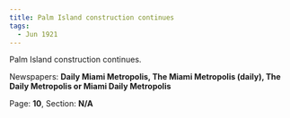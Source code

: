 ```yaml
---  
title: Palm Island construction continues  
tags:  
  - Jun 1921  
---  
```

  
Palm Island construction continues.  
  
Newspapers: **Daily Miami Metropolis, The Miami Metropolis (daily), The Daily Metropolis or Miami Daily Metropolis**  
  
Page: **10**, Section: **N/A** 
